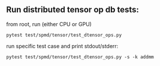 ## Run distributed tensor op db tests:

from root, run (either CPU or GPU)

`pytest test/spmd/tensor/test_dtensor_ops.py`

run specific test case and print stdout/stderr:

`pytest test/spmd/tensor/test_dtensor_ops.py -s -k addmm`
